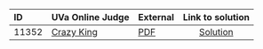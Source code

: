 | ID | UVa Online Judge | External | Link to solution |
|:---|:---|:---|:---:|
| 11352 | [Crazy King](https://onlinejudge.org/index.php?option=com_onlinejudge&Itemid=8&page=show_problem&category=0&problem=2327) | [PDF](https://onlinejudge.org/external/113/11352.pdf) | [Solution](https://github.com/versenyi98/uva-solutions/tree/main/solutions/11352%20-%20Crazy%20King)|

